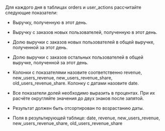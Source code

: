 Для каждого дня в таблицах orders и user_actions рассчитайте следующие показатели:

- Выручку, полученную в этот день.

- Выручку с заказов новых пользователей, полученную в этот день.

- Долю выручки с заказов новых пользователей в общей выручке, полученной за этот день.

- Долю выручки с заказов остальных пользователей в общей выручке, полученной за этот день.

- Колонки с показателями назовите соответственно revenue, new_users_revenue, new_users_revenue_share, old_users_revenue_share. Колонку с датами назовите date. 

- Все показатели долей необходимо выразить в процентах. При их расчёте округляйте значения до двух знаков после запятой.

- Результат должен быть отсортирован по возрастанию даты.

- Поля в результирующей таблице: date, revenue, new_users_revenue, new_users_revenue_share, old_users_revenue_share
